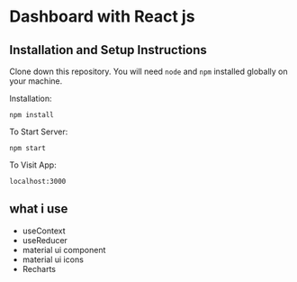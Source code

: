 # Dashboard with React js 
## Installation and Setup Instructions

Clone down this repository. You will need `````node````` and `````npm````` installed globally on your machine.

Installation:

`````npm install`````

To Start Server:

`````npm start`````

To Visit App:

`````localhost:3000`````

## what i use 

* useContext
* useReducer
* material ui component
* material ui icons
* Recharts
